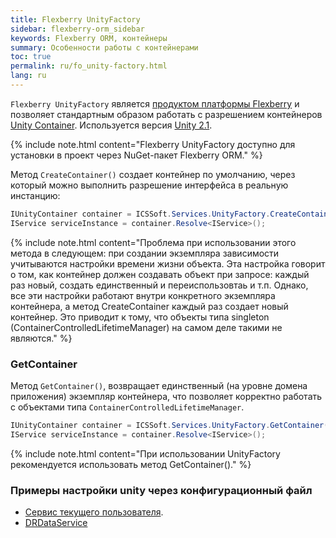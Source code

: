 ```yaml
---
title: Flexberry UnityFactory
sidebar: flexberry-orm_sidebar
keywords: Flexberry ORM, контейнеры
summary: Особенности работы с контейнерами
toc: true
permalink: ru/fo_unity-factory.html
lang: ru
---
```


`Flexberry UnityFactory` является [продуктом платформы Flexberry](fp_landing_page.html) и позволяет стандартным образом работать с разрешением контейнеров [Unity Container](https://msdn.microsoft.com/en-us/library/ff647202.aspx). Используется версия [Unity 2.1](https://msdn.microsoft.com/en-us/library/hh237493.aspx).

{% include note.html content="Flexberry UnityFactory доступно для установки в проект через NuGet-пакет Flexberry ORM." %}

Метод `CreateContainer()` создает контейнер по умолчанию, через который можно выполнить разрешение интерфейса в реальную инстанцию:

```csharp
IUnityContainer container = ICSSoft.Services.UnityFactory.CreateContainer(); // UnityFactory устарел. Вместо него используйте внедрение зависимостей (инжектите IUnityContainer/IServiceProvider или напрямую нужные зависимости).
IService serviceInstance = container.Resolve<IService>();
```

{% include note.html content="Проблема при использовании этого метода в следующем: при создании экземпляра зависимости учитываются настройки времени жизни объекта. Эта настройка говорит о том, как контейнер должен создавать объект при запросе: каждый раз новый, создать единственный и переиспользовтаь и т.п. Однако, все эти настройки работают внутри конкретного экземпляра контейнера, а метод CreateContainer каждый раз создает новый контейнер. Это приводит к тому, что объекты типа singleton (ContainerControlledLifetimeManager) на самом деле такими не являются." %}

### GetContainer

Метод `GetContainer()`, возвращает единственный (на уровне домена приложения) экземпляр контейнера, что позволяет корректно работать с объектами типа `ContainerControlledLifetimeManager`.

``` csharp
IUnityContainer container = ICSSoft.Services.UnityFactory.GetContainer(); // UnityFactory устарел. Вместо него используйте внедрение зависимостей (инжектите IUnityContainer/IServiceProvider или напрямую нужные зависимости).
IService serviceInstance = container.Resolve<IService>();
```

{% include note.html content="При использовании UnityFactory рекомендуется использовать метод GetContainer()." %}


### Примеры настройки unity через конфигурационный файл

* [Сервис текущего пользователя](fo_current-user-service.html).
* [DRDataService](fo_dr-data-service.html)
